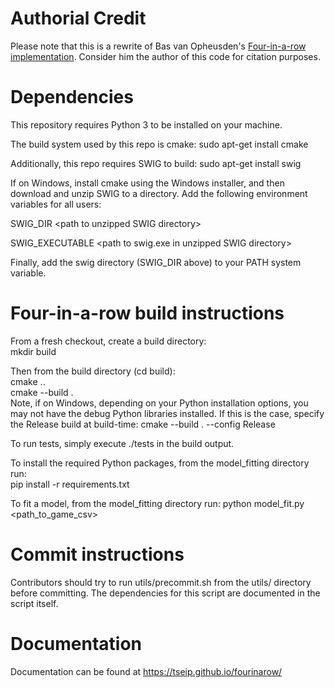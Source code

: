 # Authorial Credit
Please note that this is a rewrite of Bas van Opheusden's [Four-in-a-row implementation](https://github.com/basvanopheusden/fourinarow). Consider him the author of this code for citation purposes.

# Dependencies
This repository requires Python 3 to be installed on your machine.

The build system used by this repo is cmake:
sudo apt-get install cmake

Additionally, this repo requires SWIG to build:
sudo apt-get install swig 

If on Windows, install cmake using the Windows installer, and then download and unzip SWIG to a directory. Add the following environment variables for all users:

SWIG_DIR \<path to unzipped SWIG directory\>

SWIG_EXECUTABLE \<path to swig.exe in unzipped SWIG directory\>

Finally, add the swig directory (SWIG_DIR above) to your PATH system variable.

# Four-in-a-row build instructions
From a fresh checkout, create a build directory:  
mkdir build  

Then from the build directory (cd build):  
cmake ..  
cmake --build .  
Note, if on Windows, depending on your Python installation options, you may not have the debug Python libraries installed. If this is the case, specify the Release build at build-time:
cmake --build . --config Release

To run tests, simply execute ./tests in the build output.  

To install the required Python packages, from the model_fitting directory run:  
pip install -r requirements.txt  

To fit a model, from the model_fitting directory run:
python model_fit.py <path_to_game_csv>  

# Commit instructions
Contributors should try to run utils/precommit.sh from the utils/ directory before committing.
The dependencies for this script are documented in the script itself.

# Documentation
Documentation can be found at https://tseip.github.io/fourinarow/